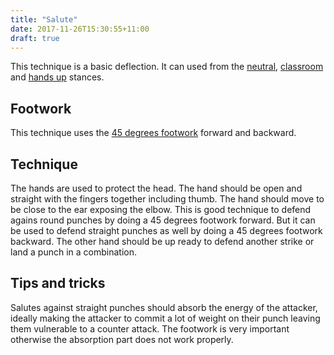 ```yaml
---
title: "Salute"
date: 2017-11-26T15:30:55+11:00
draft: true
---
```

This technique is a basic deflection. It can used from the [neutral](../../stances/neutral), [classroom](../../stances/classroom) and [hands up](../../stances/hands_up) stances.


## Footwork

This technique uses the [45 degrees footwork](../../footwork/45degrees) forward and backward.


## Technique

The hands are used to protect the head. The hand should be open and straight with the fingers together including thumb. The hand should move to be close to the ear exposing the elbow. This is good technique to defend agains round punches by doing a 45 degrees footwork forward. But it can be used to defend straight punches as well by doing a 45 degrees footwork backward. The other hand should be up ready to defend another strike or land a punch in a combination.

## Tips and tricks

Salutes against straight punches should absorb the energy of the attacker, ideally making the attacker to commit a lot of weight on their punch leaving them vulnerable to a counter attack. The footwork is very important otherwise the absorption part does not work properly.
